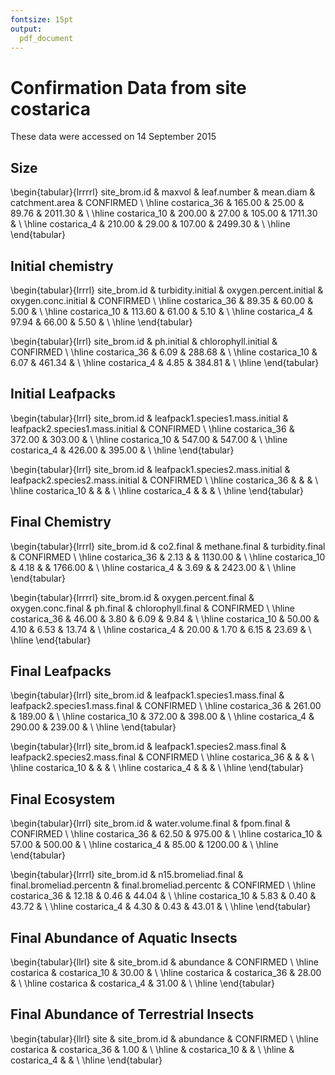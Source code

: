 ```yaml
---
fontsize: 15pt
output:
  pdf_document
---
```




# Confirmation Data from site **costarica**

These data were accessed on 14 September 2015

## Size

\begin{tabular}{lrrrrl}
 site\_brom.id & maxvol & leaf.number & mean.diam & catchment.area & CONFIRMED \\ 
  \hline costarica\_36 & 165.00 & 25.00 & 89.76 & 2011.30 &      \\ 
   \hline
costarica\_10 & 200.00 & 27.00 & 105.00 & 1711.30 &      \\ 
   \hline
costarica\_4 & 210.00 & 29.00 & 107.00 & 2499.30 &      \\ 
   \hline
\end{tabular}


## Initial chemistry

\begin{tabular}{lrrrl}
 site\_brom.id & turbidity.initial & oxygen.percent.initial & oxygen.conc.initial & CONFIRMED \\ 
  \hline costarica\_36 & 89.35 & 60.00 & 5.00 &      \\ 
   \hline
costarica\_10 & 113.60 & 61.00 & 5.10 &      \\ 
   \hline
costarica\_4 & 97.94 & 66.00 & 5.50 &      \\ 
   \hline
\end{tabular}


\begin{tabular}{lrrl}
 site\_brom.id & ph.initial & chlorophyll.initial & CONFIRMED \\ 
  \hline costarica\_36 & 6.09 & 288.68 &      \\ 
   \hline
costarica\_10 & 6.07 & 461.34 &      \\ 
   \hline
costarica\_4 & 4.85 & 384.81 &      \\ 
   \hline
\end{tabular}

## Initial Leafpacks
\begin{tabular}{lrrl}
 site\_brom.id & leafpack1.species1.mass.initial & leafpack2.species1.mass.initial & CONFIRMED \\ 
  \hline costarica\_36 & 372.00 & 303.00 &      \\ 
   \hline
costarica\_10 & 547.00 & 547.00 &      \\ 
   \hline
costarica\_4 & 426.00 & 395.00 &      \\ 
   \hline
\end{tabular}

\begin{tabular}{lrrl}
 site\_brom.id & leafpack1.species2.mass.initial & leafpack2.species2.mass.initial & CONFIRMED \\ 
  \hline costarica\_36 &  &  &      \\ 
   \hline
costarica\_10 &  &  &      \\ 
   \hline
costarica\_4 &  &  &      \\ 
   \hline
\end{tabular}

## Final Chemistry
\begin{tabular}{lrrrl}
 site\_brom.id & co2.final & methane.final & turbidity.final & CONFIRMED \\ 
  \hline costarica\_36 & 2.13 &  & 1130.00 &      \\ 
   \hline
costarica\_10 & 4.18 &  & 1766.00 &      \\ 
   \hline
costarica\_4 & 3.69 &  & 2423.00 &      \\ 
   \hline
\end{tabular}


\begin{tabular}{lrrrrl}
 site\_brom.id & oxygen.percent.final & oxygen.conc.final & ph.final & chlorophyll.final & CONFIRMED \\ 
  \hline costarica\_36 & 46.00 & 3.80 & 6.09 & 9.84 &      \\ 
   \hline
costarica\_10 & 50.00 & 4.10 & 6.53 & 13.74 &      \\ 
   \hline
costarica\_4 & 20.00 & 1.70 & 6.15 & 23.69 &      \\ 
   \hline
\end{tabular}

## Final Leafpacks
\begin{tabular}{lrrl}
 site\_brom.id & leafpack1.species1.mass.final & leafpack2.species1.mass.final & CONFIRMED \\ 
  \hline costarica\_36 & 261.00 & 189.00 &      \\ 
   \hline
costarica\_10 & 372.00 & 398.00 &      \\ 
   \hline
costarica\_4 & 290.00 & 239.00 &      \\ 
   \hline
\end{tabular}

\begin{tabular}{lrrl}
 site\_brom.id & leafpack1.species2.mass.final & leafpack2.species2.mass.final & CONFIRMED \\ 
  \hline costarica\_36 &  &  &      \\ 
   \hline
costarica\_10 &  &  &      \\ 
   \hline
costarica\_4 &  &  &      \\ 
   \hline
\end{tabular}

## Final Ecosystem
\begin{tabular}{lrrl}
 site\_brom.id & water.volume.final & fpom.final & CONFIRMED \\ 
  \hline costarica\_36 & 62.50 & 975.00 &      \\ 
   \hline
costarica\_10 & 57.00 & 500.00 &      \\ 
   \hline
costarica\_4 & 85.00 & 1200.00 &      \\ 
   \hline
\end{tabular}

\begin{tabular}{lrrrl}
 site\_brom.id & n15.bromeliad.final & final.bromeliad.percentn & final.bromeliad.percentc & CONFIRMED \\ 
  \hline costarica\_36 & 12.18 & 0.46 & 44.04 &      \\ 
   \hline
costarica\_10 & 5.83 & 0.40 & 43.72 &      \\ 
   \hline
costarica\_4 & 4.30 & 0.43 & 43.01 &      \\ 
   \hline
\end{tabular}

## Final Abundance of Aquatic Insects

\begin{tabular}{llrl}
 site & site\_brom.id & abundance & CONFIRMED \\ 
  \hline costarica & costarica\_10 & 30.00 &      \\ 
   \hline
costarica & costarica\_36 & 28.00 &      \\ 
   \hline
costarica & costarica\_4 & 31.00 &      \\ 
   \hline
\end{tabular}

## Final Abundance of Terrestrial Insects
\begin{tabular}{llrl}
 site & site\_brom.id & abundance & CONFIRMED \\ 
  \hline costarica & costarica\_36 & 1.00 &      \\ 
   \hline
 & costarica\_10 &  &      \\ 
   \hline
 & costarica\_4 &  &      \\ 
   \hline
\end{tabular}
